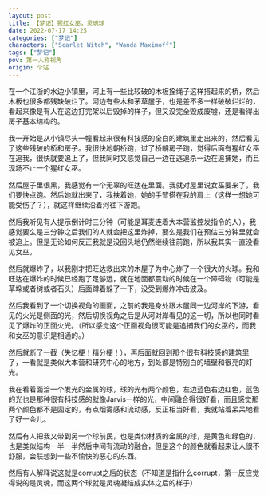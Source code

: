 ```yaml
---
layout: post
title: 【梦记】猩红女巫，灵魂球
date: 2022-07-17 14:25
categories: ["梦记"]
characters: ["Scarlet Witch", "Wanda Maximoff"]
tags: ["梦记"]
pov: 第一人称视角
origin: 个站
---
```


在一个江浙的水边小镇里，河上有一些比较破的木板拴绳子这样搭起来的桥，然后木板也很多都残缺破烂了。河边有些木和茅草屋子，也是差不多一样破破烂烂的，看起来像是有人在这边打完架以后毁掉的样子，但又没完全毁成废墟，还是看得出房子基本结构的。

我一开始是从小镇尽头一幢看起来很有科技感的全白的建筑里走出来的，然后看见了这些残破的桥和房子。我很快地朝桥跑，过了桥朝房子跑，觉得后面有猩红女巫在追我，很快就要追上了，但我同时又感觉自己一边在逃追杀一边在追捕她，而且现场不止一个猩红女巫。

然后屋子里很黑，我感觉有一个无辜的旺达在里面。我就对屋里说女巫要来了，我们要快点跑。然后她就出来了，我扶着她，她的手臂搭在我的肩上（这样一想她可能受伤了？），就这样继续沿着河往下游跑。

然后我听见有人提示倒计时三分钟（可能是耳麦连着大本营监控发指令的人），我感觉要么是三分钟之后我们的人就会把这里炸掉，要么是我们在预估三分钟里就会被追上。但是无论如何反正我就是没回头地仍然继续往前跑，所以我其实一直没看见女巫。

然后就爆炸了，以我刚才把旺达救出来的木屋子为中心炸了一个很大的火球。我和旺达在爆炸的时候已经跑了足够远，就在地面都震动的时候在一个障碍物（可能是草垛或者树或者石头）后面蹲着躲了一下，没受到爆炸冲击波及。

然后我看到了一个切换视角的画面，之前的我是身处跟木屋同一边河岸的下游，看见的火光是侧面的光，然后切换视角之后是从河对岸看见的这一切，所以也同时看见了爆炸的正面火光。（所以感觉这个正面视角很可能是追捕我们的女巫的，而我和女巫的意识是相通的。）

然后就断了一截（失忆梗！精分梗！），再后面就回到那个很有科技感的建筑里了，一看就是类似大本营和研究中心的地方，到处都是特别白的墙壁和很亮的灯光。

我在看着面洽一个发光的金属的球，球的光有两个颜色，左边蓝色右边红色，蓝色的光也是那种很有科技感的就像Jarvis一样的光，中间融合得很好看，而且感觉那两个颜色都不是固定的，有点烟雾感和流动感，反正相当好看，我就站着呆呆地看了好一会儿。

然后有人把我又带到另一个球前民，也是类似材质的金属的球，是黄色和绿色的，也是类似结构一半一半然后中间有流动的融合，但是这个的颜色就看起来让人很不舒服，会联想到一些不愉快的恶心的东西。

然后有人解释说这就是corrupt之后的状态（不知道是指什么corrupt，第一反应觉得说的是灵魂，而这两个球就是灵魂凝结成实体之后的样子）
